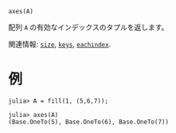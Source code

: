 ```
axes(A)
```

配列 `A` の有効なインデックスのタプルを返します。

関連情報: [`size`](@ref), [`keys`](@ref), [`eachindex`](@ref).

# 例

```jldoctest
julia> A = fill(1, (5,6,7));

julia> axes(A)
(Base.OneTo(5), Base.OneTo(6), Base.OneTo(7))
```
